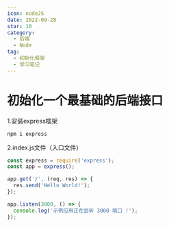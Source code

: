 ```yaml
---
icon: nodeJS
date: 2022-09-28
star: 10
category:
  - 后端
  - Node
tag:
  - 初始化框架
  - 学习笔记
---
```


# 初始化一个最基础的后端接口

1.安装express框架

`npm i express`

2.index.js文件（入口文件）
```js
const express = require('express');
const app = express();

app.get('/', (req, res) => {
  res.send('Hello World!');
});

app.listen(3000, () => {
  console.log('示例应用正在监听 3000 端口 !');
});
```